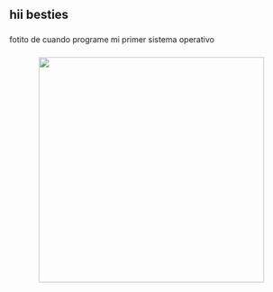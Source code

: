 <h2 align="left"> hii besties </h2>

### 

<p> fotito de cuando programe mi primer sistema operativo

###

<div align="center">
  <img height="400" src="https://github.com/user-attachments/assets/f3433c18-1830-4b72-bf34-229a3e78432d"  />
</div>


<!--
**Katenns/Katenns** is a ✨ _special_ ✨ repository because its `README.md` (this file) appears on your GitHub profile.

Here are some ideas to get you started:

- 🔭 I’m currently working on ...
- 🌱 I’m currently learning ...
- 👯 I’m looking to collaborate on ...
- 🤔 I’m looking for help with ...
- 💬 Ask me about ...
- 📫 How to reach me: ...
- 😄 Pronouns: ...
- ⚡ Fun fact: ...
-->
